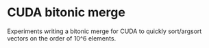 # CUDA bitonic merge

Experiments writing a bitonic merge for CUDA to quickly sort/argsort vectors on the order of 10^6 elements.
